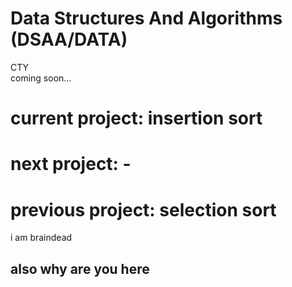 # Data Structures And Algorithms (DSAA/DATA) 
CTY <br> 
coming soon...

# current project: insertion sort
# next project: -
# previous project: selection sort

i am braindead

## also why are you here

<!-- 
End of session notes:

Logout of: 
- github
- vs code
- google (home and aiw272)
- monkeytype
- deltamath
- code HS
- shell shockers . io
- go to settings to check for automatically fill passwords
- google classroom


"projects"
- connect 4
- binary search probably
- selection sort
-->
